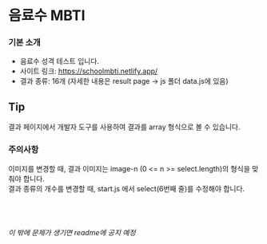 # 음료수 MBTI
### 기본 소개
- 음료수 성격 테스트 입니다. <br>
- 사이트 링크: https://schoolmbti.netlify.app/<br>
- 결과 종류: 16개 (자세한 내용은 result page -> js 폴더 data.js에 있음)<br>

## Tip
결과 페이지에서 개발자 도구를 사용하여 결과를 array 형식으로 볼 수 있습니다.<br>

### 주의사항
이미지를 변경할 때, 결과 이미지는 image-n (0 <= n >= select.length)의 형식을 맞춰야 합니다. <br>
결과 종류의 개수를 변경할 때, start.js 에서 select(6번째 줄)를 수정해야 합니다. <br>
<br><br><br><br>
*이 밖에 문제가 생기면 readme에 공지 예정*
